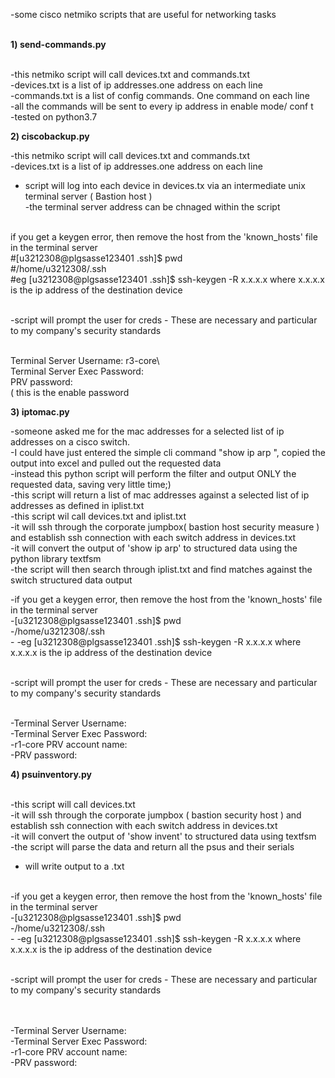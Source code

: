 -some cisco netmiko scripts that are useful for networking tasks <br /><br />

 <b>1) send-commands.py <br /><br /> </b>

-this netmiko script will call devices.txt and commands.txt <br />
-devices.txt is a list of ip addresses.one address on each line <br />
-commands.txt is a list of config commands. One command on each line <br />
-all the commands will be sent to every ip address in enable mode/ conf t <br />
-tested on python3.7

<b>2)  ciscobackup.py</b>


-this netmiko script will call devices.txt and commands.txt <br />
-devices.txt is a list of ip addresses.one address on each line <br />
- script will log into each device in devices.tx via an intermediate unix terminal server ( Bastion host )<br />
-the terminal server address can be chnaged within the script<br /><br />



if you get a keygen error, then  remove the host from the 'known_hosts' file  in the terminal server<br />
#[u3212308@plgsasse123401 .ssh]$ pwd<br />
#/home/u3212308/.ssh<br />
#eg   [u3212308@plgsasse123401 .ssh]$ ssh-keygen -R x.x.x.x   where x.x.x.x is the ip address of the destination device<br /><br />


-script will prompt the user for creds - These are necessary and particular to my company's security standards<br /><br />

Terminal Server Username: r3-core\ <br />
Terminal Server Exec Password:<br />
PRV  password:<br />  ( this is the enable password


<b>3) iptomac.py</b></br>

-someone asked me for the mac addresses for a selected list of ip addresses on a cisco switch.</br>
-I could have just entered  the simple cli command "show ip arp ", copied the output into excel and pulled out the requested data</br>
-instead this python script will perform the filter and output ONLY the requested data, saving  very little time;)</br>
-this script will return a list of mac addresses against a selected list of ip addresses as defined in iplist.txt</br>
-this script wil call devices.txt and iplist.txt</br>
-it will ssh through the corporate jumpbox( bastion host security measure ) and establish ssh connection with each  switch address in devices.txt</br>
-it will convert the output of 'show ip arp' to structured data using the python library textfsm</br>
-the script will then search through iplist.txt and find matches against the switch structured data output</br>

-if you get a keygen error, then  remove the host from the 'known_hosts' file  in the terminal server<br />
-[u3212308@plgsasse123401 .ssh]$ pwd<br />
-/home/u3212308/.ssh<br />-
-eg   [u3212308@plgsasse123401 .ssh]$ ssh-keygen -R x.x.x.x   where x.x.x.x is the ip address of the destination device<br /><br />

-script will prompt the user for creds - These are necessary and particular to my company's security standards<br /><br />

-Terminal Server Username: <br />
-Terminal Server Exec Password:<br />
-r1-core PRV account name:<br />
-PRV  password:<br />


<b>4) psuinventory.py</b><br /><br />

-this script will call devices.txt <br />
-it will ssh through the corporate jumpbox ( bastion security host )  and establish ssh connection with each  switch address in devices.txt<br />
-it will convert the output of 'show invent' to structured data using textfsm<br />
-the script will parse the data and return all the psus and their serials<br />
- will write output to a .txt<br /><br />

-if you get a keygen error, then  remove the host from the 'known_hosts' file  in the terminal server<br />
-[u3212308@plgsasse123401 .ssh]$ pwd<br />
-/home/u3212308/.ssh<br />-
-eg   [u3212308@plgsasse123401 .ssh]$ ssh-keygen -R x.x.x.x   where x.x.x.x is the ip address of the destination device<br /><br />

-script will prompt the user for creds - These are necessary and particular to my company's security standards<br /><br /><br />

-Terminal Server Username: <br />
-Terminal Server Exec Password:<br />
-r1-core PRV account name:<br />
-PRV  password:<br />

